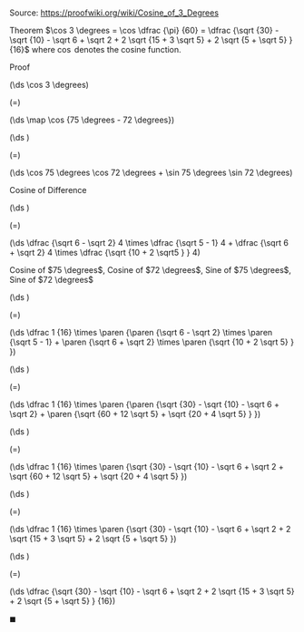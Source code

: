 # 

Source: https://proofwiki.org/wiki/Cosine_of_3_Degrees

Theorem
$\cos 3 \degrees = \cos \dfrac {\pi} {60} = \dfrac {\sqrt {30} - \sqrt {10} - \sqrt 6 + \sqrt 2 + 2 \sqrt {15 + 3 \sqrt 5} + 2 \sqrt {5 + \sqrt 5} } {16}$
where $\cos$ denotes the cosine function.


Proof













\(\ds \cos 3 \degrees\)

\(=\)







\(\ds \map \cos {75 \degrees - 72 \degrees}\)




















\(\ds \)

\(=\)







\(\ds \cos 75 \degrees \cos 72 \degrees + \sin 75 \degrees \sin 72 \degrees\)





Cosine of Difference














\(\ds \)

\(=\)







\(\ds \dfrac {\sqrt 6 - \sqrt 2} 4 \times \dfrac {\sqrt 5 - 1} 4 + \dfrac {\sqrt 6 + \sqrt 2} 4 \times \dfrac {\sqrt {10 + 2 \sqrt5 } } 4\)





Cosine of $75 \degrees$, Cosine of $72 \degrees$, Sine of $75 \degrees$, Sine of $72 \degrees$














\(\ds \)

\(=\)







\(\ds \dfrac 1 {16} \times \paren {\paren {\sqrt 6 - \sqrt 2} \times \paren {\sqrt 5 - 1} + \paren {\sqrt 6 + \sqrt 2} \times \paren {\sqrt {10 + 2 \sqrt 5} } }\)




















\(\ds \)

\(=\)







\(\ds \dfrac 1 {16} \times \paren {\paren {\sqrt {30} - \sqrt {10} - \sqrt 6 + \sqrt 2} + \paren {\sqrt {60 + 12 \sqrt 5} + \sqrt {20 + 4 \sqrt 5} } }\)




















\(\ds \)

\(=\)







\(\ds \dfrac 1 {16} \times \paren {\sqrt {30} - \sqrt {10} - \sqrt 6 + \sqrt 2 + \sqrt {60 + 12 \sqrt 5} + \sqrt {20 + 4 \sqrt 5} }\)




















\(\ds \)

\(=\)







\(\ds \dfrac 1 {16} \times \paren {\sqrt {30} - \sqrt {10} - \sqrt 6 + \sqrt 2 + 2 \sqrt {15 + 3 \sqrt 5} + 2 \sqrt {5 + \sqrt 5} }\)




















\(\ds \)

\(=\)







\(\ds \dfrac {\sqrt {30} - \sqrt {10} - \sqrt 6 + \sqrt 2 + 2 \sqrt {15 + 3 \sqrt 5} + 2 \sqrt {5 + \sqrt 5} } {16}\)









$\blacksquare$





